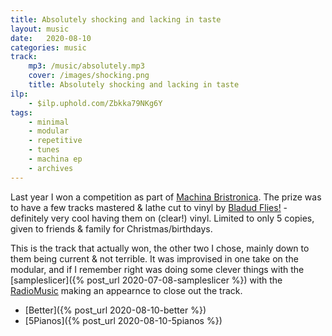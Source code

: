 ```yaml
---
title: Absolutely shocking and lacking in taste
layout: music
date:   2020-08-10
categories: music
track:
    mp3: /music/absolutely.mp3
    cover: /images/shocking.png
    title: Absolutely shocking and lacking in taste
ilp:
    - $ilp.uphold.com/Zbkka79NKg6Y
tags:
    - minimal
    - modular
    - repetitive
    - tunes
    - machina ep
    - archives
---
```


Last year I won a competition as part of [Machina Bristronica](https://www.factmag.com/2019/01/29/machina-bristronica-2019-synth-expo-final-lineup/). The prize was to have a few tracks mastered & lathe cut to vinyl by [Bladud Flies!](http://bladudflies.com/) - definitely very cool having them on (clear!) vinyl. Limited to only 5 copies, given to friends & family for Christmas/birthdays.

This is the track that actually won, the other two I chose, mainly down to them being current & not terrible. It was improvised in one take on the modular, and if I remember right was doing some clever things with the [sampleslicer]({% post_url 2020-07-08-sampleslicer %}) with the [RadioMusic](https://musicthing.co.uk/pages/radio.html) making an appearnce to close out the track.

- [Better]({% post_url 2020-08-10-better %})
- [5Pianos]({% post_url 2020-08-10-5pianos %})